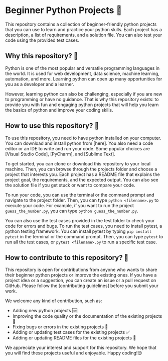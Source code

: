 
# Beginner Python Projects 🐍

This repository contains a collection of beginner-friendly python projects that you can use to learn and practice your python skills. Each project has a description, a list of requirements, and a solution file. You can also test your code using the provided test cases.

## Why this repository? 🤔

Python is one of the most popular and versatile programming languages in the world. It is used for web development, data science, machine learning, automation, and more. Learning python can open up many opportunities for you as a developer and a learner.

However, learning python can also be challenging, especially if you are new to programming or have no guidance. That is why this repository exists: to provide you with fun and engaging python projects that will help you learn the basics of python and improve your coding skills.

## How to use this repository? 🚀

To use this repository, you need to have python installed on your computer. You can download and install python from [here]. You also need a code editor or an IDE to write and run your code. Some popular choices are [Visual Studio Code], [PyCharm], and [Sublime Text].

To get started, you can clone or download this repository to your local machine. Then, you can browse through the projects folder and choose a project that interests you. Each project has a README file that explains the project goal, the requirements, and the expected output. You can also see the solution file if you get stuck or want to compare your code.

To run your code, you can use the terminal or the command prompt and navigate to the project folder. Then, you can type `python <filename>.py` to execute your code. For example, if you want to run the project `guess_the_number.py`, you can type `python guess_the_number.py`.

You can also use the test cases provided in the test folder to check your code for errors and bugs. To run the test cases, you need to install pytest, a python testing framework. You can install pytest by typing `pip install pytest` in the terminal or the command prompt. Then, you can type `pytest` to run all the test cases, or `pytest <filename>.py` to run a specific test case.


## How to contribute to this repository? 💪

This repository is open for contributions from anyone who wants to share their beginner python projects or improve the existing ones. If you have a project idea or a suggestion, you can create an issue or a pull request on GitHub. Please follow the [contributing guidelines] before you submit your work.

We welcome any kind of contribution, such as:

- Adding new python projects 🆕
- Improving the code quality or the documentation of the existing projects 📝
- Fixing bugs or errors in the existing projects 🐛
- Adding or updating test cases for the existing projects ✅
- Adding or updating README files for the existing projects 📄

We appreciate your interest and support for this repository. We hope that you will find these projects useful and enjoyable. Happy coding!😊
